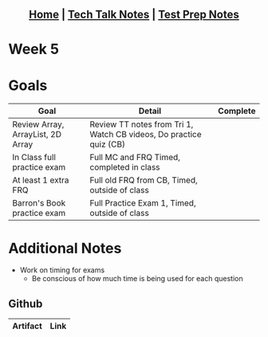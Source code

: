 <h2 align="center"> <a href="https://rachelklee.github.io/csa-datastructures/">Home</a> | <a href="https://rachelklee.github.io/csa-datastructures/techtalknotes">Tech Talk Notes</a> | <a href="https://rachelklee.github.io/csa-datastructures/testprep">Test Prep Notes</a></h2>

# Week 5

# Goals

| Goal | Detail | Complete |
| --- | --- | --- |
| Review Array, ArrayList, 2D Array | Review TT notes from Tri 1, Watch CB videos, Do practice quiz (CB) | |
| In Class full practice exam | Full MC and FRQ Timed, completed in class | |
| At least 1 extra FRQ | Full old FRQ from CB, Timed, outside of class | |
| Barron's Book practice exam | Full Practice Exam 1, Timed, outside of class | |

# Additional Notes
* Work on timing for exams
     * Be conscious of how much time is being used for each question

## Github

| Artifact | Link |
| -- | -- |

